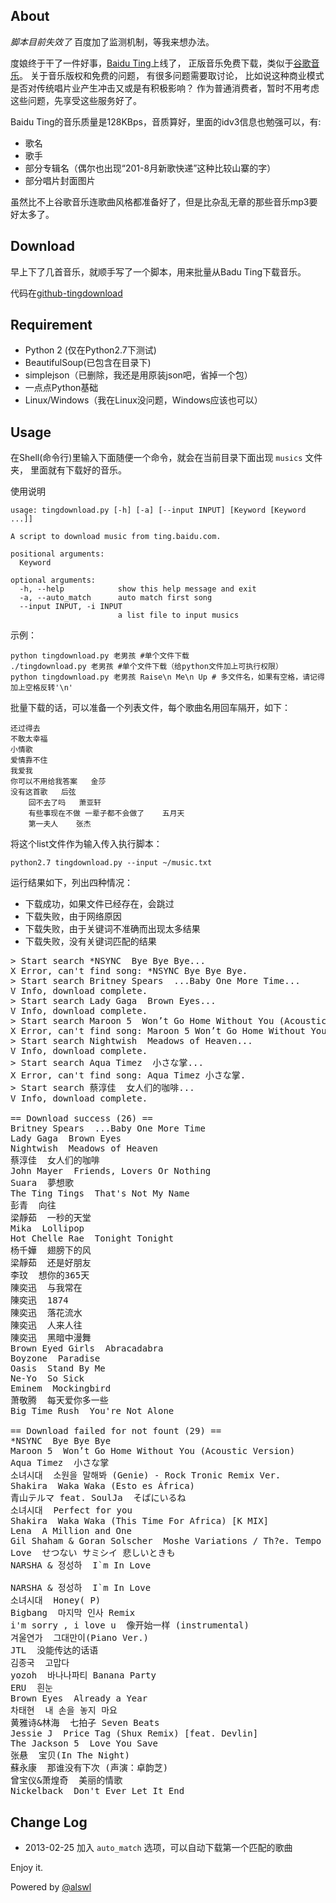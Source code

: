 ## About ##

*脚本目前失效了* 百度加了监测机制，等我来想办法。

度娘终于干了一件好事，[Baidu Ting](http://ting.baidu.com)上线了，
正版音乐免费下载，类似于[谷歌音乐](http://www.google.cn/music)。
关于音乐版权和免费的问题， 有很多问题需要取讨论，
比如说这种商业模式是否对传统唱片业产生冲击又或是有积极影响？
作为普通消费者，暂时不用考虑这些问题，先享受这些服务好了。

Baidu Ting的音乐质量是128KBps，音质算好，里面的idv3信息也勉强可以，有:

* 歌名
* 歌手
* 部分专辑名（偶尔也出现“201-8月新歌快递”这种比较山寨的字）
* 部分唱片封面图片

虽然比不上谷歌音乐连歌曲风格都准备好了，但是比杂乱无章的那些音乐mp3要好太多了。

## Download ##

早上下了几首音乐，就顺手写了一个脚本，用来批量从Badu Ting下载音乐。

代码在[github-tingdownload](https://github.com/alswl/tingdownload)

## Requirement ##

* Python 2 (仅在Python2.7下测试)
* BeautifulSoup(已包含在目录下)
* simplejson（已删除，我还是用原装json吧，省掉一个包）
* 一点点Python基础
* Linux/Windows（我在Linux没问题，Windows应该也可以）

## Usage ##

在Shell(命令行)里输入下面随便一个命令，就会在当前目录下面出现 `musics` 文件夹，
里面就有下载好的音乐。

使用说明

    usage: tingdownload.py [-h] [-a] [--input INPUT] [Keyword [Keyword ...]]
    
    A script to download music from ting.baidu.com.
    
    positional arguments:
      Keyword
    
    optional arguments:
      -h, --help            show this help message and exit
      -a, --auto_match      auto match first song
      --input INPUT, -i INPUT
                            a list file to input musics

示例：

    python tingdownload.py 老男孩 #单个文件下载
    ./tingdownload.py 老男孩 #单个文件下载（给python文件加上可执行权限）
    python tingdownload.py 老男孩 Raise\n Me\n Up # 多文件名，如果有空格，请记得加上空格反转'\n'

批量下载的话，可以准备一个列表文件，每个歌曲名用回车隔开，如下：

    还过得去
    不敢太幸福
    小情歌
    爱情靠不住
    我爱我
    你可以不用给我答案 	金莎
    没有这首歌 	后弦
        回不去了吗 	萧亚轩
        有些事现在不做 一辈子都不会做了 	五月天
        第一夫人 	张杰

将这个list文件作为输入传入执行脚本：

    python2.7 tingdownload.py --input ~/music.txt

运行结果如下，列出四种情况：

* 下载成功，如果文件已经存在，会跳过
* 下载失败，由于网络原因
* 下载失败，由于关键词不准确而出现太多结果
* 下载失败，没有关键词匹配的结果


<pre>
> Start search *NSYNC  Bye Bye Bye...
X Error, can't find song: *NSYNC Bye Bye Bye.
> Start search Britney Spears  ...Baby One More Time...
V Info, download complete.
> Start search Lady Gaga  Brown Eyes...
V Info, download complete.
> Start search Maroon 5  Won’t Go Home Without You (Acoustic Version)...
X Error, can't find song: Maroon 5 Won’t Go Home Without You (Acoustic Version).
> Start search Nightwish  Meadows of Heaven...
V Info, download complete.
> Start search Aqua Timez  小さな掌...
X Error, can't find song: Aqua Timez 小さな掌.
> Start search 蔡淳佳  女人们的咖啡...
V Info, download complete.

== Download success (26) ==
Britney Spears  ...Baby One More Time
Lady Gaga  Brown Eyes
Nightwish  Meadows of Heaven
蔡淳佳  女人们的咖啡
John Mayer  Friends, Lovers Or Nothing
Suara  夢想歌
The Ting Tings  That's Not My Name
彭青  向往
梁靜茹  一秒的天堂
Mika  Lollipop
Hot Chelle Rae  Tonight Tonight
杨千嬅  翅膀下的风
梁靜茹  还是好朋友
李玟  想你的365天
陳奕迅  与我常在
陳奕迅  1874
陳奕迅  落花流水
陳奕迅  人来人往
陳奕迅  黑暗中漫舞
Brown Eyed Girls  Abracadabra
Boyzone  Paradise
Oasis  Stand By Me
Ne-Yo  So Sick
Eminem  Mockingbird
萧敬腾  每天爱你多一些
Big Time Rush  You're Not Alone

== Download failed for not fount (29) ==
*NSYNC  Bye Bye Bye
Maroon 5  Won’t Go Home Without You (Acoustic Version)
Aqua Timez  小さな掌
소녀시대  소원을 말해봐 (Genie) - Rock Tronic Remix Ver.
Shakira  Waka Waka (Esto es África)
青山テルマ feat. SoulJa  そばにいるね
소녀시대  Perfect for you
Shakira  Waka Waka (This Time For Africa) [K MIX]
Lena  A Million and One
Gil Shaham & Goran Solscher  Moshe Variations / Th?e. Tempo
Love  せつない サミシイ 悲しいときも
NARSHA & 정성하  I`m In Love

NARSHA & 정성하  I`m In Love
소녀시대  Honey( P)
Bigbang  마지막 인사 Remix
i'm sorry , i love u  像开始一样 (instrumental)
겨울연가  그대만이(Piano Ver.)
JTL  没能传达的话语
김종국  고맙다
yozoh  바나나파티 Banana Party
ERU  흰눈
Brown Eyes  Already a Year
차태현  내 손을 놓지 마요
黄雅诗&林海  七拍子 Seven Beats
Jessie J  Price Tag (Shux Remix) [feat. Devlin]
The Jackson 5  Love You Save
张悬  宝贝(In The Night)
蘇永康  那谁没有下次 (声演：卓韵芝)
曾宝仪&萧煌奇  美丽的情歌
Nickelback  Don't Ever Let It End
</pre>


## Change Log ##

* 2013-02-25 加入 `auto_match` 选项，可以自动下载第一个匹配的歌曲

Enjoy it.

Powered by [@alswl](http://log4d.com)

<!--vim: set ft=markdown expandtab nosmartindent:-->
